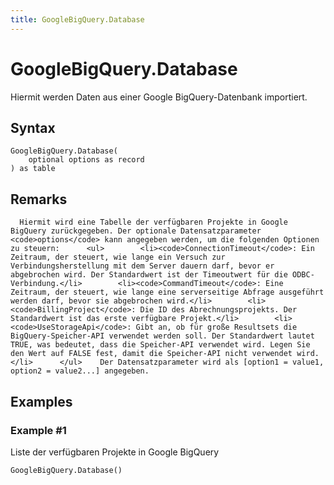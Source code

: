 ```yaml
---
title: GoogleBigQuery.Database
---
```


# GoogleBigQuery.Database


Hiermit werden Daten aus einer Google BigQuery-Datenbank importiert.


## Syntax

```powerquery
GoogleBigQuery.Database(
    optional options as record
) as table
```


## Remarks

      Hiermit wird eine Tabelle der verfügbaren Projekte in Google BigQuery zurückgegeben. Der optionale Datensatzparameter <code>options</code> kann angegeben werden, um die folgenden Optionen zu steuern:      <ul>        <li><code>ConnectionTimeout</code>: Ein Zeitraum, der steuert, wie lange ein Versuch zur Verbindungsherstellung mit dem Server dauern darf, bevor er abgebrochen wird. Der Standardwert ist der Timeoutwert für die ODBC-Verbindung.</li>        <li><code>CommandTimeout</code>: Eine Zeitraum, der steuert, wie lange eine serverseitige Abfrage ausgeführt werden darf, bevor sie abgebrochen wird.</li>        <li><code>BillingProject</code>: Die ID des Abrechnungsprojekts. Der Standardwert ist das erste verfügbare Projekt.</li>        <li><code>UseStorageApi</code>: Gibt an, ob für große Resultsets die BigQuery-Speicher-API verwendet werden soll. Der Standardwert lautet TRUE, was bedeutet, dass die Speicher-API verwendet wird. Legen Sie den Wert auf FALSE fest, damit die Speicher-API nicht verwendet wird.</li>      </ul>    Der Datensatzparameter wird als [option1 = value1, option2 = value2...] angegeben.    


## Examples

### Example #1 
Liste der verfügbaren Projekte in Google BigQuery
```powerquery
GoogleBigQuery.Database()
```



